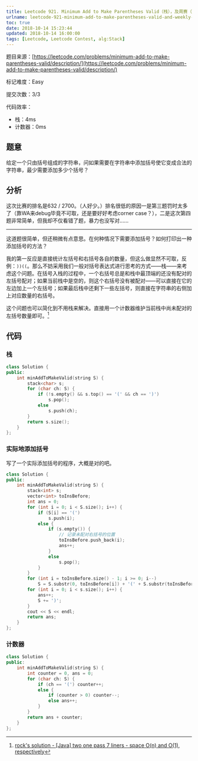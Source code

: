 ```yaml
---
title: Leetcode 921. Minimum Add to Make Parentheses Valid（栈），及周赛（106）总结
urlname: leetcode-921-minimum-add-to-make-parentheses-valid-and-weekly-contest-106
toc: true
date: 2018-10-14 15:23:44
updated: 2018-10-14 16:00:00
tags: [Leetcode, Leetcode Contest, alg:Stack]
---
```


题目来源：[https://leetcode.com/problems/minimum-add-to-make-parentheses-valid/description/](https://leetcode.com/problems/minimum-add-to-make-parentheses-valid/description/)

标记难度：Easy

提交次数：3/3

代码效率：

* 栈：4ms
* 计数器：0ms

## 题意

给定一个只由括号组成的字符串，问如果需要在字符串中添加括号使它变成合法的字符串，最少需要添加多少个括号？

## 分析

这次比赛的排名是632 / 2700。（人好少。）排名很低的原因一是第三题罚时太多了（靠WA来debug毕竟不可取，还是要好好考虑corner case？），二是这次第四题非常简单，但我却不仅看错了题，暴力也没写对……

---

这道题很简单，但还稍微有点意思。在何种情况下需要添加括号？如何打印出一种添加括号的方法？

我的第一反应是直接统计左括号和右括号各自的数量，但这么做显然不可取，反例：`))((`。那么不妨采用我们一般对括号表达式进行思考的方式——栈——来考虑这个问题。在括号入栈的过程中，一个右括号总是和栈中最顶端的还没有配对的左括号配对；如果当前栈中是空的，则这个右括号没有被配对——可以直接在它的左边加上一个左括号；如果最后栈中还剩下一些左括号，则直接在字符串的右侧加上对应数量的右括号。

这个问题也可以简化到不用栈来解决。直接用一个计数器维护当前栈中尚未配对的左括号数量即可。[^java]

[^java]: [rock's solution - \[Java\] two one pass 7 liners - space O(n) and O(1), respectively](https://leetcode.com/problems/minimum-add-to-make-parentheses-valid/discuss/181086/Java-two-one-pass-7-liners-space-O%28n%29-and-O%281%29-respectively)

## 代码

### 栈

```cpp
class Solution {
public:
    int minAddToMakeValid(string S) {
        stack<char> s;
        for (char ch: S) {
            if (!s.empty() && s.top() == '(' && ch == ')')
                s.pop();
            else
                s.push(ch);
        }
        return s.size();
    }
};
```

### 实际地添加括号

写了一个实际添加括号的程序，大概是对的吧。

```cpp
class Solution {
public:
    int minAddToMakeValid(string S) {
        stack<int> s;
        vector<int> toInsBefore;
        int ans = 0;
        for (int i = 0; i < S.size(); i++) {
            if (S[i] == '(')
                s.push(i);
            else {
                if (s.empty()) {
                    // 记录未配对右括号的位置
                    toInsBefore.push_back(i);
                    ans++;
                }
                else
                    s.pop();
            }
        }
        for (int i = toInsBefore.size() - 1; i >= 0; i--)
            S = S.substr(0, toInsBefore[i]) + '(' + S.substr(toInsBefore[i], S.size() - toInsBefore[i]);
        for (int i = 0; i < s.size(); i++) {
            ans++;
            S += ')';
        }
        cout << S << endl;
        return ans;
    }
};
```

### 计数器

```cpp
class Solution {
public:
    int minAddToMakeValid(string S) {
        int counter = 0, ans = 0;
        for (char ch: S) {
            if (ch == '(') counter++;
            else {
                if (counter > 0) counter--;
                else ans++;
            }
        }
        return ans + counter;
    }
};
```
